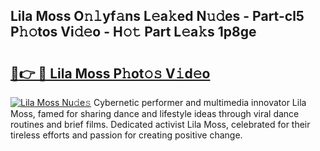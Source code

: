 ## Lila Moss O𝚗𝚕yf𝚊ns L𝚎a𝚔ed N𝚞𝚍es - Part-cl5 P𝚑𝚘tos Vi𝚍𝚎o - H𝚘𝚝 Part L𝚎a𝚔s 1p8ge

# <h2><a href="http://kfc632.oniu.top/?m=Lila+Moss">🔗👉 🔴 Lila Moss P𝚑ot𝚘𝚜 V𝚒d𝚎o</a></h2>

[![Lila Moss Nu𝚍e𝚜](https://i.imgur.com/0qMVB7G.gif)](http://kfc632.oniu.top/?m=Lila+Moss)
Cybernetic performer and multimedia innovator Lila Moss, famed for sharing dance and lifestyle ideas through viral dance routines and brief films. Dedicated activist Lila Moss, celebrated for their tireless efforts and passion for creating positive change.  
